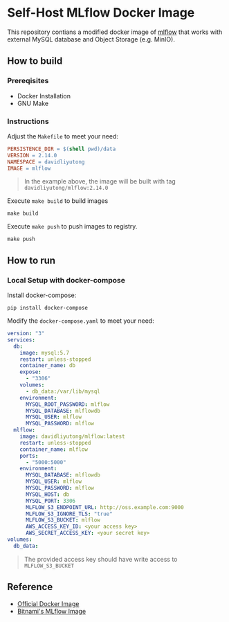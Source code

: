 # Self-Host MLflow Docker Image

This repository contians a modified docker image of [mlflow](https://github.com/mlflow/mlflow) that works with external MySQL database and Object Storage (e.g. MinIO).

## How to build

### Prereqisites

- Docker Installation
- GNU Make

### Instructions

Adjust the `Makefile` to meet your need:

```makefile
PERSISTENCE_DIR = $(shell pwd)/data
VERSION = 2.14.0
NAMESPACE = davidliyutong
IMAGE = mlflow
```

> In the example above, the image will be built with tag `davidliyutong/mlflow:2.14.0`

Execute `make build` to build images

```shell
make build
```

Execute `make push` to push images to registry.

```shell
make push
```

## How to run

### Local Setup with docker-compose

Install docker-compose:

```shell
pip install docker-compose
```

Modify the `docker-compose.yaml` to meet your need:

```yaml
version: "3"
services:
  db:
    image: mysql:5.7
    restart: unless-stopped
    container_name: db
    expose:
      - "3306"
    volumes:
      - db_data:/var/lib/mysql
    environment:
      MYSQL_ROOT_PASSWORD: mlflow
      MYSQL_DATABASE: mlflowdb
      MYSQL_USER: mlflow
      MYSQL_PASSWORD: mlflow
  mlflow:
    image: davidliyutong/mlflow:latest
    restart: unless-stopped
    container_name: mlflow
    ports:
      - "5000:5000"
    environment:
      MYSQL_DATABASE: mlflowdb
      MYSQL_USER: mlflow
      MYSQL_PASSWORD: mlflow
      MYSQL_HOST: db
      MYSQL_PORT: 3306
      MLFLOW_S3_ENDPOINT_URL: http://oss.example.com:9000
      MLFLOW_S3_IGNORE_TLS: "true"
      MLFLOW_S3_BUCKET: mlflow
      AWS_ACCESS_KEY_ID: <your access key>
      AWS_SECRET_ACCESS_KEY: <your secret key>
volumes:
  db_data:
```

> The provided access key should have write access to `MLFLOW_S3_BUCKET`

## Reference

- [Official Docker Image](https://ghcr.io/mlflow/mlflow)
- [Bitnami's MLflow Image](https://hub.docker.com/r/bitnami/mlflow)

